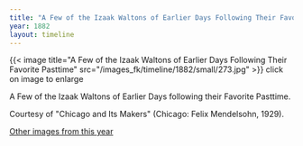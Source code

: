 ```yaml
---
title: "A Few of the Izaak Waltons of Earlier Days Following Their Favorite Pasttime"
year: 1882
layout: timeline
---
```


{{< image title="A Few of the Izaak Waltons of Earlier Days Following Their Favorite Pasttime" src="/images_fk/timeline/1882/small/273.jpg" >}}
click on image to enlarge 

A Few of the Izaak Waltons of Earlier Days following their Favorite Pasttime. 

Courtesy of "Chicago and Its Makers" (Chicago: Felix Mendelsohn, 1929).   

[Other images from this year](/historical/timeline/1882)
